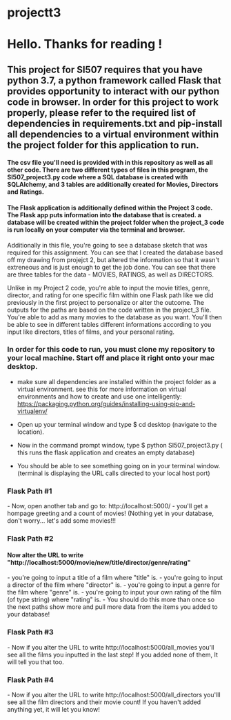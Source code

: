 # projectt3

<h1>Hello. Thanks for reading !</h1>

<h2>This project for SI507 requires that you have python 3.7, a python framework called Flask that provides opportunity to interact with our python code in browser. In order for this project to work properly, please refer to the required list of dependencies in requirements.txt and pip-install all dependencies to a virtual environment within the project folder for this application to run.</h2>

<h4>The csv file you'll need is provided with in this repository as well as all other code. There are two different types of files in this program, the SI507_project3.py code where a SQL database is created with SQLAlchemy, and 3 tables are additionally created for Movies, Directors and Ratings. </h3>

<h4>The Flask application is additionally defined within the Project 3 code. The Flask app puts information into the database that is created. a database will be created within the project folder when the project_3 code is run locally on your computer via the terminal and browser. </h3>

<p>Additionally in this file, you're going to see a database sketch that was required for this assignment. You can see that I created the database based off my drawing from projejct 2, but altered the information so that it wasn't extreneous and is just enough to get the job done. You can see that there are three tables for the data - MOVIES, RATINGS, as well as DIRECTORS. <p>

<p>Unlike in my Project 2 code, you're able to input the movie titles, genre, director, and rating for one specific film within one Flask path like we did previously in the first project to personalize or alter the outcome. The outputs for the paths are based on the code written in the project_3 file. You're able to add as many movies to the database as you want. You'll then be able to see in different tables different informations according to you input like directors, titles of films, and your personal rating. </p>

<h3>In order for this code to run, you must clone my repository to your local machine. Start off and place it right onto your mac desktop.</h3>

- make sure all dependencies are installed within the project folder as a virtual environment. see this for more information on virtual environments and how to create and use one intelligently: https://packaging.python.org/guides/installing-using-pip-and-virtualenv/ 

- Open up your terminal window and type $ cd desktop (navigate to the location).
- Now in the command prompt window, type $ python SI507_project3.py ( this runs the flask application and creates an empty database)
- You should be able to see something going on in your terminal window. (terminal is displaying the URL calls directed to your local host port)
<h3> Flask Path #1 </h3>
- Now, open another tab and go to: http://localhost:5000/ - you'll get a hompage greeting and a count of movies! (Nothing yet in your database, don't worry... let's add some movies!!!
<h3> Flask Path #2 </h3>
<h4> Now alter the URL to write "http://localhost:5000/movie/new/title/director/genre/rating" </h4>
    - you're going to input a title of a film where "title" is.
    - you're going to input a director of the film where "director" is.
    - you're going to input a genre for the film where "genre" is.
    - you're going to input your own rating of the film (of type string) where "rating" is.
- You should do this more than once so the next paths show more and pull more data from the items you added to your database!
<h3> Flask Path #3 </h3>
- Now if you alter the URL to write http://localhost:5000/all_movies you'll see all the films you inputted in the last step! If you added none of them, It will tell you that too. 

<h3> Flask Path #4 </h3>
- Now if you alter the URL to write http://localhost:5000/all_directors you'lll see all the film directors and their movie count! If you haven't added anything yet, it will let you know! 

